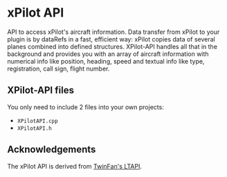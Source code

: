 # xPilot API
API to access xPilot's aircraft information.
Data transfer from xPilot to your plugin is by dataRefs in a fast, efficient way: xPilot copies data of several planes combined into defined structures. XPilot-API handles all that in the background and provides you with an array of aircraft information with numerical info like position, heading, speed and textual info like type, registration, call sign, flight number.

## XPilot-API files
You only need to include 2 files into your own projects:
- `XPilotAPI.cpp`
- `XPilotAPI.h`

## Acknowledgements
The xPilot API is derived from [TwinFan's LTAPI](https://github.com/TwinFan/LTAPI).
